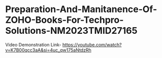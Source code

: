 # Preparation-And-Manitanence-Of-ZOHO-Books-For-Techpro-Solutions-NM2023TMID27165

Video Demonstration Link- https://youtube.com/watch?v=K7B00qcc3aA&si=4uc_qw175aNtdzRh
